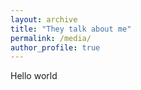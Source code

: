 ```yaml
---
layout: archive
title: "They talk about me"
permalink: /media/
author_profile: true
---
```


Hello world
